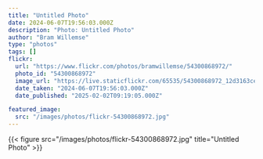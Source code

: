 ```yaml
---
title: "Untitled Photo"
date: 2024-06-07T19:56:03.000Z
description: "Photo: Untitled Photo"
author: "Bram Willemse"
type: "photos"
tags: []
flickr:
  url: "https://www.flickr.com/photos/bramwillemse/54300868972/"
  photo_id: "54300868972"
  image_url: "https://live.staticflickr.com/65535/54300868972_12d3163ce4_h.jpg"
  date_taken: "2024-06-07T19:56:03.000Z"
  date_published: "2025-02-02T09:19:05.000Z"

featured_image:
  src: "/images/photos/flickr-54300868972.jpg"
---
```


{{< figure src="/images/photos/flickr-54300868972.jpg" title="Untitled Photo" >}}
